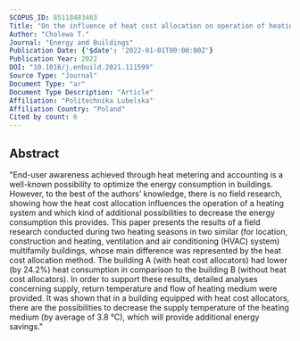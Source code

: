 ```yaml
---
SCOPUS_ID: 85118483463
Title: "On the influence of heat cost allocation on operation of heating system in buildings and possible, additional decrease of supply temperature"
Author: "Cholewa T."
Journal: "Energy and Buildings"
Publication Date: {'$date': '2022-01-01T00:00:00Z'}
Publication Year: 2022
DOI: "10.1016/j.enbuild.2021.111599"
Source Type: "Journal"
Document Type: "ar"
Document Type Description: "Article"
Affiliation: "Politechnika Lubelska"
Affiliation Country: "Poland"
Cited by count: 6
---
```


## Abstract
"End-user awareness achieved through heat metering and accounting is a well-known possibility to optimize the energy consumption in buildings. However, to the best of the authors’ knowledge, there is no field research, showing how the heat cost allocation influences the operation of a heating system and which kind of additional possibilities to decrease the energy consumption this provides. This paper presents the results of a field research conducted during two heating seasons in two similar (for location, construction and heating, ventilation and air conditioning (HVAC) system) multifamily buildings, whose main difference was represented by the heat cost allocation method. The building A (with heat cost allocators) had lower (by 24.2%) heat consumption in comparison to the building B (without heat cost allocators). In order to support these results, detailed analyses concerning supply, return temperature and flow of heating medium were provided. It was shown that in a building equipped with heat cost allocators, there are the possibilities to decrease the supply temperature of the heating medium (by average of 3.8 °C), which will provide additional energy savings."

